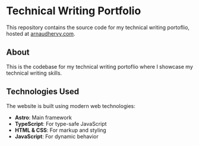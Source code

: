 # Technical Writing Portfolio

This repository contains the source code for my technical writing portoflio, hosted at [arnaudhervy.com](https://arnaudhervy.com).

## About

This is the codebase for my technical writing portoflio where I showcase my technical writing skills.

## Technologies Used

The website is built using modern web technologies:

- **Astro**: Main framework
- **TypeScript**: For type-safe JavaScript
- **HTML & CSS**: For markup and styling
- **JavaScript**: For dynamic behavior

